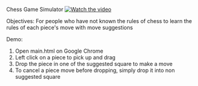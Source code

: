 Chess Game Simulator
[![Watch the video](https://i.imgur.com/WaEKJi4.png)](https://drive.google.com/file/d/1OV3DI0jdeV5gRcbtBlUWvtuHAwB990TO/view?usp=sharing)


Objectives:
For people who have not known the rules of chess to learn the rules of each piece's move with move suggestions

Demo:
1. Open main.html on Google Chrome
2. Left click on a piece to pick up and drag
3. Drop the piece in one of the suggested square to make a move
4. To cancel a piece move before dropping, simply drop it into non suggested square
